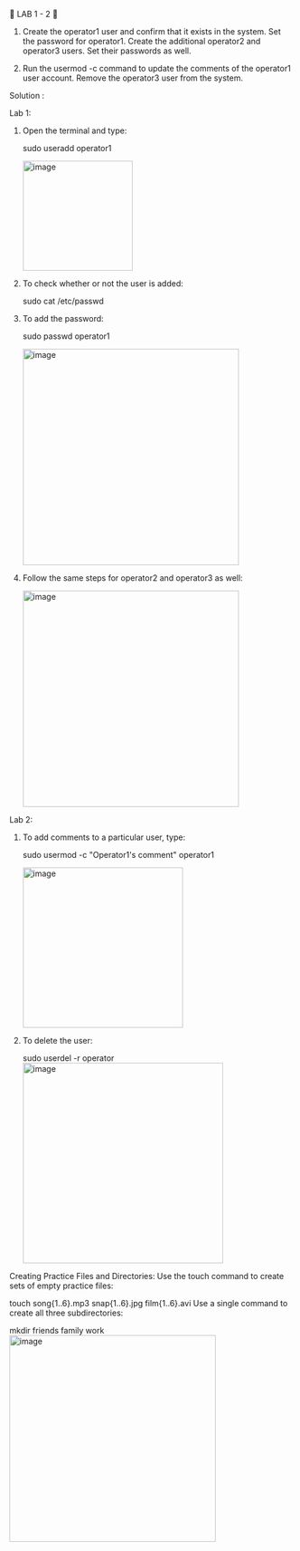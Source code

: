 🚀 LAB 1 - 2 🚀
1. Create the operator1 user and confirm that it exists in the system. Set the password for operator1. Create the additional operator2 and operator3 users. Set their passwords as well.

2. Run the usermod -c command to update the comments of the operator1 user account. Remove the operator3 user from the system.


   
Solution :

Lab 1:
 1. Open the terminal and type:

    sudo useradd operator1

    <img width="194" alt="image" src="https://github.com/user-attachments/assets/ce192391-d413-4f50-b9ba-7e0955ac67c0" />


2. To check whether or not the user is added:

   sudo cat /etc/passwd
3. To add the password:

   sudo passwd operator1

    <img width="382" alt="image" src="https://github.com/user-attachments/assets/2d2bee3b-144b-4717-8e2f-68df3fd591d5" />



4. Follow the same steps for operator2 and operator3 as well:


   <img width="382" alt="image" src="https://github.com/user-attachments/assets/fd9488dd-dd44-4f01-815b-fe18644ddc15" />


Lab 2:
1. To add comments to a particular user, type:

    sudo usermod -c "Operator1's comment" operator1

    <img width="283" alt="image" src="https://github.com/user-attachments/assets/80da2470-7c8a-478e-9a97-d1f644d1e7eb" />


2. To delete the user:

   sudo userdel -r operator
   <img width="354" alt="image" src="https://github.com/user-attachments/assets/00789a93-4ae9-4774-87ca-e9a4fb215f69" />


Creating Practice Files and Directories:
Use the touch command to create sets of empty practice files:

  touch song{1..6}.mp3 snap{1..6}.jpg film{1..6}.avi
  Use a single command to create all three subdirectories:

  mkdir friends family work
  <img width="365" alt="image" src="https://github.com/user-attachments/assets/67b78d67-1f86-4b04-b667-5f67e3eb7cc6" />
